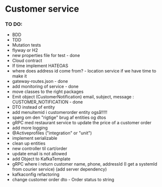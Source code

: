 # Customer service

### TO DO:

- BDD
- TDD
- Mutation tests
- flyway or H2
- new properties file for test - done
- Cloud contract
- If time implement HATEOAS
- where does address id come from? - location service if we have time to make it
- gateway-routes.json - done
- add monitoring of service - done
- move classes to the right packages
- Emit object (CustomerNotification) email, subject, message : CUSTOMER_NOTIFICATION - done
- DTO instead of entity
- add menuitemid i customerorder entity også!!!!!
- spørg om den "rigtige" brug af entities og dtos
- gRPC med restaurant service to update the price of a customer order
- add more logging
- @Activeprofiles ("integration" or "unit")
- implement serializable
- clean up entities
- new controller til cart/order
- update email is not allowed
- add Object to KafkaTemplate
- gRPC where i return customer name, phone, addressId (I get a systemId from courier service)
  (add server dependency)
- kafkaconfig refactoring
- change customer order dto - Order status to string